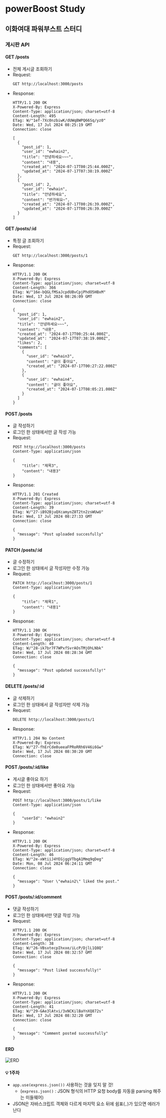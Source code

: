 # powerBoost Study
## 이화여대 파워부스트 스터디

### 게시판 API

#### GET /posts
- 전체 게시글 조회하기
- Request:
    ```
    GET http://localhost:3000/posts
    ```
- Response: 
    ```
    HTTP/1.1 200 OK
    X-Powered-By: Express
    Content-Type: application/json; charset=utf-8
    Content-Length: 495
    ETag: W/"1ef-7Xc0nzbiwK/dUWqBWPQ66Sq/yz0"
    Date: Wed, 17 Jul 2024 08:25:19 GMT
    Connection: close
    
    [
      {
        "post_id": 1,
        "user_id": "ewhain2",
        "title": "안녕하세요~~~",
        "content": "내용",
        "created_at": "2024-07-17T00:25:44.000Z",
        "updated_at": "2024-07-17T07:38:19.000Z"
      },
      {
        "post_id": 2,
        "user_id": "ewhain",
        "title": "안녕하세요",
        "content": "반가워요~",
        "created_at": "2024-07-17T00:26:39.000Z",
        "updated_at": "2024-07-17T00:26:39.000Z"
      }
    ]
    ```
    
#### GET /posts/:id
- 특정 글 조회하기
- Request:
    ```
    GET http://localhost:3000/posts/1
    ```
- Response:
    ```
    HTTP/1.1 200 OK
    X-Powered-By: Express
    Content-Type: application/json; charset=utf-8
    Content-Length: 366
    ETag: W/"16e-bQGLfMSaJcpdUBvCpjPhdO5HBxM"
    Date: Wed, 17 Jul 2024 08:26:09 GMT
    Connection: close
    
    {
      "post_id": 1,
      "user_id": "ewhain2",
      "title": "안녕하세요~~~",
      "content": "내용",
      "created_at": "2024-07-17T00:25:44.000Z",
      "updated_at": "2024-07-17T07:38:19.000Z",
      "likes": 2,
      "comments": [
        {
          "user_id": "ewhain3",
          "content": "글이 좋아요",
          "created_at": "2024-07-17T00:27:22.000Z"
        },
        {
          "user_id": "ewhain4",
          "content": "글이 좋아요",
          "created_at": "2024-07-17T08:05:21.000Z"
        }
      ]
    }
    ```

#### POST /posts
- 글 작성하기
- 로그인 한 상태에서만 글 작성 가능
- Request:
    ```
    POST http://localhost:3000/posts
    Content-Type: application/json
    
    {
        "title": "제목3",
        "content": "내용3"
    }
    ```
- Response:
    ```
    HTTP/1.1 201 Created
    X-Powered-By: Express
    Content-Type: application/json; charset=utf-8
    Content-Length: 39
    ETag: W/"27-iB92BjuQXcamynZ8T2tn2zsWUwU"
    Date: Wed, 17 Jul 2024 08:27:33 GMT
    Connection: close
    
    {
      "message": "Post uploaded succesfully"
    }
    ```

#### PATCH /posts/:id
- 글 수정하기
- 로그인 한 상태에서 글 작성자만 수정 가능
- Request:
    ```
    PATCH http://localhost:3000/posts/1
    Content-Type: application/json
    
    {
        "title": "제목1",
        "content": "내용1"
    }
    ```
- Response:
    ```
    HTTP/1.1 200 OK
    X-Powered-By: Express
    Content-Type: application/json; charset=utf-8
    Content-Length: 40
    ETag: W/"28-ik7br7F7WPxfSvrAOsTMjOhLNbk"
    Date: Wed, 17 Jul 2024 08:28:34 GMT
    Connection: close
    
    {
      "message": "Post updated successfully!"
    }
    ```

#### DELETE /posts/:id
- 글 삭제하기
- 로그인 한 상태에서 글 작성자만 삭제 가능
- Request:
    ```
    DELETE http://localhost:3000/posts/1
    ```
- Response:
    ```
    HTTP/1.1 204 No Content
    X-Powered-By: Express
    ETag: W/"27-fhErCde0ueeaFPRoRRh6V46i6Gw"
    Date: Wed, 17 Jul 2024 08:30:20 GMT
    Connection: close
    ```

#### POST /posts/:id/like
- 게시글 좋아요 하기
- 로그인 한 상태에서만 좋아요 가능
- Request:
    ```
    POST http://localhost:3000/posts/1/like
    Content-Type: application/json
    
    {
        "userId": "ewhain2"
    }
    ```
- Response:
    ```
    HTTP/1.1 200 OK
    X-Powered-By: Express
    Content-Type: application/json; charset=utf-8
    Content-Length: 46
    ETag: W/"2e-xWtiiJ4YEGjggVTbgA1Mmq9qDeg"
    Date: Mon, 08 Jul 2024 06:24:11 GMT
    Connection: close
    
    {
      "message": "User \"ewhain2\" liked the post."
    }
    ```

#### POST /posts/:id/comment
- 댓글 작성하기
- 로그인 한 상태에서만 댓글 작성 가능
- Request:
    ```
    HTTP/1.1 200 OK
    X-Powered-By: Express
    Content-Type: application/json; charset=utf-8
    Content-Length: 38
    ETag: W/"26-VBsxtecpIhxxe/iLcP/DjlL1Q8Q"
    Date: Wed, 17 Jul 2024 08:32:57 GMT
    Connection: close
    
    {
      "message": "Post liked successfully!"
    }
    ```
- Response:
    ```
    HTTP/1.1 200 OK
    X-Powered-By: Express
    Content-Type: application/json; charset=utf-8
    Content-Length: 41
    ETag: W/"29-GAe3lAtvi/3xNCKilBaYnXQ872s"
    Date: Wed, 17 Jul 2024 08:32:20 GMT
    Connection: close
    
    {
      "message": "Comment posted successfully"
    }
    ```

#### ERD
![ERD](erd.png)

#### 💡 1주차
- `app.use(express.json())` 사용하는 것을 잊지 말 것!
    - (`express.json()` : JSON 형식의 HTTP 요청 body를 자동을 parsing 해주는 미들웨어)
- JSON은 자바스크립트 객체와 다르게 마지막 요소 뒤에 쉼표(`,`)가 있으면 에러가 난다
